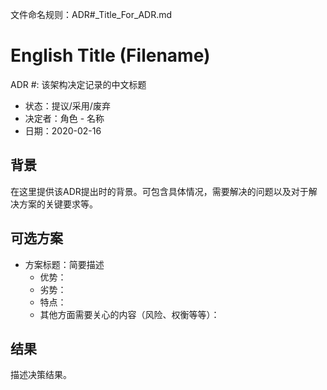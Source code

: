文件命名规则：ADR#_Title_For_ADR.md

# English Title (Filename)

ADR #: 该架构决定记录的中文标题

- 状态：提议/采用/废弃
- 决定者：角色 - 名称
- 日期：2020-02-16

## 背景

在这里提供该ADR提出时的背景。可包含具体情况，需要解决的问题以及对于解决方案的关键要求等。

## 可选方案

- 方案标题：简要描述
  - 优势：
  - 劣势：
  - 特点：
  - 其他方面需要关心的内容（风险、权衡等等）：

## 结果

描述决策结果。
